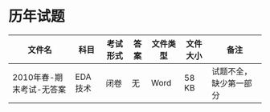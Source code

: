 # 历年试题

文件名|科目|考试形式|答案|文件类型|文件大小|备注
---|---|---|---|---|---|---
2010年春-期末考试-无答案|EDA技术|闭卷|无|Word|58 KB|试题不全，缺少第一部分